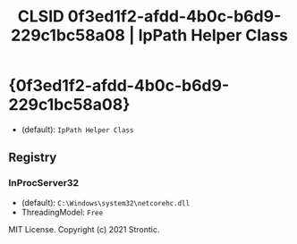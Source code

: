 ﻿---
title: "CLSID 0f3ed1f2-afdd-4b0c-b6d9-229c1bc58a08 | IpPath Helper Class"
excerpt: What is COM-Object CLSID 0f3ed1f2-afdd-4b0c-b6d9-229c1bc58a08?
---

# {0f3ed1f2-afdd-4b0c-b6d9-229c1bc58a08}

* (default): `IpPath Helper Class`

## Registry


### InProcServer32

* (default): `C:\Windows\system32\netcorehc.dll`
* ThreadingModel: `Free`

MIT License. Copyright (c) 2021 Strontic.


